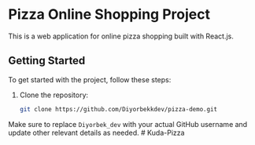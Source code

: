 # Pizza Online Shopping Project

This is a web application for online pizza shopping built with React.js.

## Getting Started

To get started with the project, follow these steps:

1. Clone the repository:

   ```bash
   git clone https://github.com/Diyorbekkdev/pizza-demo.git


Make sure to replace `Diyorbek_dev` with your actual GitHub username and update other relevant details as needed.
#   K u d a - P i z z a  
 